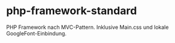 # php-framework-standard
PHP Framework nach MVC-Pattern. Inklusive Main.css und lokale GoogleFont-Einbindung.

